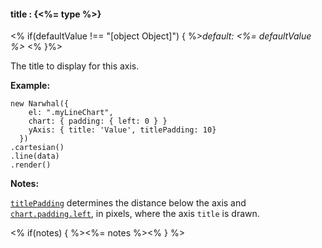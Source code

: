 #### **title** : {<%= type %>}

<% if(defaultValue !== "[object Object]") { %>*default: <%= defaultValue %>* <% }%>

The title to display for this axis. 	    

**Example:**

	new Narwhal({
	    el: ".myLineChart",
	    chart: { padding: { left: 0 } }
	    yAxis: { title: 'Value', titlePadding: 10}
	  })
	.cartesian()
	.line(data)
	.render()

**Notes:**

[`titlePadding`](#config_config.yAxis.titlePadding) determines the distance below the axis and [`chart.padding.left`](#config_config.chart.padding.left), in pixels, where the axis `title` is drawn. 

<% if(notes) { %><%= notes %><% } %>

